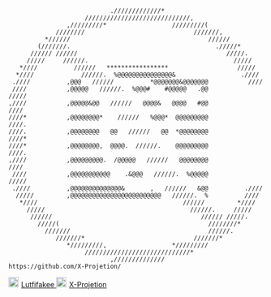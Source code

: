 

                                                                                
                                                                                
                                ./////////////*                                 
                         /////////////////////////////,                         
                    ,/////////*                  /////////(                     
                 ////////                              ///////,                 
              *//////                                      //////               
            (///////.                                        ./////*            
          ////// //////                                         /////.          
         /////     //////.                                        /////         
       *////          //////   *****************                   /////        
      *////             //////.  %@@@@@@@@@@@@@@@&                  .////       
     .////          ,@@@   //////          *@@@@@@@&@@@@@@@           ////      
     ////           ,@@@@@   //////.  %@@@#    #@@@@@   .@@           /////     
    ,////           ,@@@@@&@@   //////   @@@@&   @@@@   #@@            ////     
    ////*           ,@@@@@@@@*    //////   %@@@*  @@@@@@@@@            ////.    
    ////.           ,@@@@@@@@   @@   //////   @@  *@@@@@@@@            ////*    
    ////*           ,@@@@@@@@,  @@@@.  //////.    @@@@@@@@@            ////.    
    ,////           ,@@@@@@@@@.  /@@@@@   //////   @@@@@@@@            ////     
     ////           ,@@@@@@@@@@@    .&@@@   //////.  %@@@@@           /////     
     .////          ,@@@@@@@@@@@@@@&       ,   //////   &@@          .////      
      /////         ,@@@@@@@@@@@@@@@@@@@@@@@@@   //////.  %          ////       
       *////                                        //////         *////        
         /////                                        //////.     /////         
          //////                                         ////// /////.          
            /////(                                         ////////*            
              ///////                                      //////.              
                 ///////*                              ///////*                 
                    */////////,                  */////////                     
                         /////////////////////////////*                         
                                ,//////////////        https://github.com/X-Projetion/                         
                                                                                
                                                      
<a href="https://www.instagram.com/lutfifakee/" target="_blank" rel="noopener noreferrer">
        <img src="https://raw.githubusercontent.com/gauravghongde/social-icons/9d939e1c5b7ea4a24ac39c3e4631970c0aa1b920/SVG/Color/Instagram.svg" alt="Instagram" style="width: 20px; margin-right: 5px;">Lutfifakee
    </a>
    <a href="https://t.me/XProjetion" target="_blank" rel="noopener noreferrer">
        <img src="https://raw.githubusercontent.com/gauravghongde/social-icons/9d939e1c5b7ea4a24ac39c3e4631970c0aa1b920/SVG/Color/Telegram.svg" alt="Telegram" style="width: 20px; margin-right: 5px;">X-Projetion
    </a>

